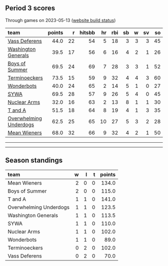 

## Period 3 scores

Through games on 2023-05-13 ([website build status](https://github.com/brian-bot/pl-site/actions))


|team                   | points|  r| hitsbb| hr| rbi| sb|  w| sv| so|   era|  whip|
|:----------------------|------:|--:|------:|--:|---:|--:|--:|--:|--:|-----:|-----:|
|[Vass Deferens](./vassdeferens)|   44.0| 22|     54|  5|  18|  3|  3|  3| 45| 4.291| 1.212|
|[Washington Generals](./washingtongenerals)|   39.5| 17|     56|  6|  16|  4|  2|  1| 26| 2.764| 1.063|
|[Boys of Summer](./boysofsummer)|   69.5| 24|     69|  7|  28|  3|  3|  1| 52| 1.403| 0.896|
|[Terminoeckers](./terminoeckers)|   73.5| 15|     59|  9|  32|  4|  4|  3| 60| 2.236| 0.822|
|[Wonderbots](./wonderbots)|   40.0| 24|     65|  2|  14|  5|  1|  0| 27| 2.531| 1.312|
|[SYWA](./sywa)         |   69.5| 28|     57|  9|  26|  5|  4|  0| 45| 2.200| 0.867|
|[Nuclear Arms](./nucleararms)|   32.0| 16|     63|  2|  13|  8|  1|  1| 30| 6.081| 1.757|
|[T and A](./tanda)     |   51.5| 18|     64|  8|  19|  4|  1|  3| 35| 3.857| 1.205|
|[Overwhelming Underdogs](./overwhelmingunderdogs)|   62.5| 25|     65| 10|  27|  5|  3|  2| 28| 5.940| 1.260|
|[Mean Wieners](./meanwieners)|   68.0| 32|     66|  9|  32|  4|  2|  1| 50| 4.200| 1.178|

* * *
* * *

## Season standings


|team                   |  w|  l|  t| points|
|:----------------------|--:|--:|--:|------:|
|Mean Wieners           |  2|  0|  0|  134.0|
|Boys of Summer         |  2|  0|  0|  115.0|
|T and A                |  1|  1|  0|  141.0|
|Overwhelming Underdogs |  1|  1|  0|  123.5|
|Washington Generals    |  1|  1|  0|  113.5|
|SYWA                   |  1|  1|  0|  110.0|
|Nuclear Arms           |  1|  1|  0|  102.0|
|Wonderbots             |  1|  1|  0|   89.0|
|Terminoeckers          |  0|  2|  0|  102.0|
|Vass Deferens          |  0|  2|  0|   70.0|


